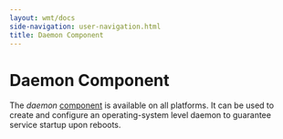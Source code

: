 ```yaml
---
layout: wmt/docs
side-navigation: user-navigation.html
title: Daemon Component
---
```


# Daemon Component

The _daemon_ [component](./components.html) is available on all platforms. It
can be used to create and configure an operating-system level daemon to
guarantee service startup upon reboots.
